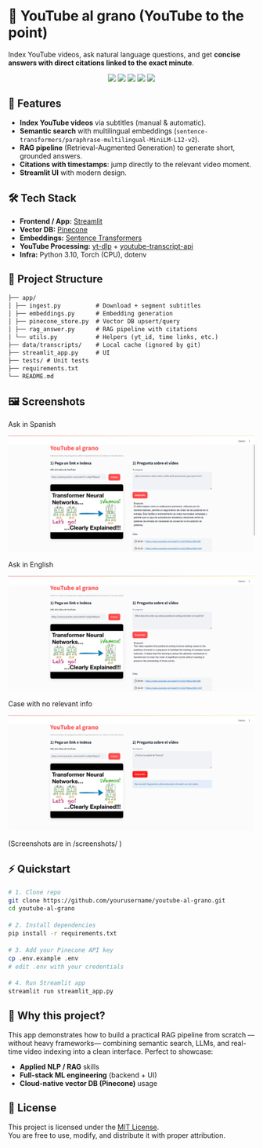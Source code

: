 # 🎯 YouTube al grano (YouTube to the point)

Index YouTube videos, ask natural language questions, and get **concise answers with direct citations linked to the exact minute**.  

<p align="center">
  <img src="https://img.shields.io/badge/Streamlit-App-red?logo=streamlit&logoColor=white" />
  <img src="https://img.shields.io/badge/Pinecone-VectorDB-blue?logo=pinecone" />
  <img src="https://img.shields.io/badge/SentenceTransformers-Embeddings-green" />
  <img src="https://img.shields.io/badge/RAG-LLM-orange" />
  <img src="https://img.shields.io/badge/license-MIT-green.svg" />
</p>


## 🚀 Features
- **Index YouTube videos** via subtitles (manual & automatic).  
- **Semantic search** with multilingual embeddings (`sentence-transformers/paraphrase-multilingual-MiniLM-L12-v2`).  
- **RAG pipeline** (Retrieval-Augmented Generation) to generate short, grounded answers.  
- **Citations with timestamps**: jump directly to the relevant video moment.  
- **Streamlit UI** with modern design.  


## 🛠️ Tech Stack
- **Frontend / App:** [Streamlit](https://streamlit.io)  
- **Vector DB:** [Pinecone](https://www.pinecone.io)  
- **Embeddings:** [Sentence Transformers](https://www.sbert.net)  
- **YouTube Processing:** [yt-dlp](https://github.com/yt-dlp/yt-dlp) + [youtube-transcript-api](https://pypi.org/project/youtube-transcript-api)  
- **Infra:** Python 3.10, Torch (CPU), dotenv  


## 📂 Project Structure
```
├── app/
│ ├── ingest.py          # Download + segment subtitles
│ ├── embeddings.py      # Embedding generation
│ ├── pinecone_store.py  # Vector DB upsert/query
│ ├── rag_answer.py      # RAG pipeline with citations
│ └── utils.py           # Helpers (yt_id, time links, etc.)
├── data/transcripts/    # Local cache (ignored by git)
├── streamlit_app.py     # UI
├── tests/ # Unit tests
├── requirements.txt
└── README.md
```


## 🖼️ Screenshots
Ask in Spanish

<p align="center"><img src="screenshots/spanish-answer.png" width="600"></p>

Ask in English

<p align="center"><img src="screenshots/english-answer.png" width="600"></p>

Case with no relevant info

<p align="center"><img src="screenshots/no-info.png" width="600"></p>

(Screenshots are in /screenshots/ )

## ⚡ Quickstart

```bash
# 1. Clone repo
git clone https://github.com/yourusername/youtube-al-grano.git
cd youtube-al-grano

# 2. Install dependencies
pip install -r requirements.txt

# 3. Add your Pinecone API key
cp .env.example .env
# edit .env with your credentials

# 4. Run Streamlit app
streamlit run streamlit_app.py
```


## 🤝 Why this project?

This app demonstrates how to build a practical RAG pipeline from scratch —without heavy frameworks— combining semantic search, LLMs, and real-time video indexing into a clean interface.
Perfect to showcase:
- **Applied NLP / RAG** skills
- **Full-stack ML engineering** (backend + UI)
- **Cloud-native vector DB (Pinecone)** usage


## 📜 License

This project is licensed under the [MIT License](LICENSE).  
You are free to use, modify, and distribute it with proper attribution.








